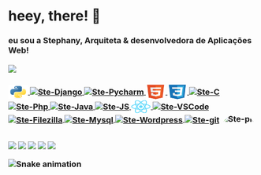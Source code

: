 ### <H1> heey, there! 🧸 

<h3> eu sou a Stephany, Arquiteta & desenvolvedora de Aplicações Web!<br><br>

<div align="left">
  <a href="https://github.com/StephanyKariy">
    
  <img height="155em" src="https://github-readme-stats.vercel.app/api?username=StephanyKariy&show_icons=true&theme=radical&include_all_commits=true&count_private=true">
	 
<!--[![willianrod's wakatime stats](https://github-readme-stats.vercel.app/api/wakatime?username=willianrod)](https://github.com/StephanyKariy/github-readme-stats) most used language API	-->  
	  
<div style="display: inline_block"><br>
  <!-- #0 python-->
    <img align="center" alt="Ste-Python" height="30" width="40" src="https://raw.githubusercontent.com/devicons/devicon/master/icons/python/python-original.svg">
  <!-- #1 django-->
  <img align="center" alt="Ste-Django" height="30" width="40" src="https://icongr.am/devicon/django-plain.svg?size=128&color=ff8ad8">
  <!-- #2 pycharm-->
  <img align="center" alt="Ste-Pycharm" height="30" width="40" src="https://cdn.jsdelivr.net/gh/devicons/devicon/icons/pycharm/pycharm-original.svg">
  <!-- #3 html-->
  <img align="center" alt="Ste-HTML" height="30" width="40" src="https://raw.githubusercontent.com/devicons/devicon/master/icons/html5/html5-original.svg">
  <!-- #4 css-->
  <img align="center" alt="Ste-CSS" height="30" width="40" src="https://raw.githubusercontent.com/devicons/devicon/master/icons/css3/css3-original.svg">
  <!-- #5 C-->
  <img align="center" alt="Ste-C" height="30" width="40" src="https://cdn.jsdelivr.net/gh/devicons/devicon/icons/c/c-original.svg">
  <!-- #11 Php-->
   <img align="center" alt="Ste-Php" height="30" width="40" src="https://icongr.am/devicon/php-plain.svg?size=128&color=ffffff">
  <!-- #6 java-->
  <img align="center" alt="Ste-Java" height="30" width="40" src="https://cdn.jsdelivr.net/gh/devicons/devicon/icons/java/java-original.svg">
  <!-- #7 js-->
  <img align="center" alt="Ste-JS" height="30" width="40" src="https://cdn.jsdelivr.net/gh/devicons/devicon/icons/javascript/javascript-original.svg">  
  <!-- #8 react-->    
  <img align="center" alt="Ste-React" height="30" width="40" src="https://raw.githubusercontent.com/devicons/devicon/master/icons/react/react-original.svg">
   <!-- #9 vscode-->
  <img align="center" alt="Ste-VSCode" height="30" width="40" src="https://cdn.jsdelivr.net/gh/devicons/devicon/icons/vscode/vscode-original.svg">
  <!-- #10 filezila-->
  <img align="center" alt="Ste-Filezilla" height="30" width="40" src="https://cdn.jsdelivr.net/gh/devicons/devicon/icons/filezilla/filezilla-plain.svg">
  <!-- #11 Mysql-->
  <img align="center" alt="Ste-Mysql" height="30" width="40" src="https://cdn.jsdelivr.net/gh/devicons/devicon/icons/mysql/mysql-original-wordmark.svg">
 <!-- #12 Wordpress-->
 <img align="center" alt="Ste-Wordpress" height="30" width="40" src="https://icongr.am/devicon/wordpress-plain.svg?size=128&color=ffffff">       
 <!-- #12 git-->
 <img align="center" alt="Ste-git" height="30" width="40" src="https://icongr.am/devicon/git-plain.svg?size=128&color=ff8ad8">	
 
	
  <img align="right" alt="Ste-pic" height="150" style="border-radius:50px;" src="https://user-images.githubusercontent.com/70411182/181080442-e7c53a7a-618e-415c-b1d9-8e379aa06af9.png">
</div>
  
##	  
	  
<div>
	<a href="https://www.instagram.com/tekariya/" target="_blank"><img src="https://img.shields.io/badge/Instagram-E4405F?style=for-the-badge&logo=instagram&logoColor=white" target="_blank"></a>
	<a href="https://discord.gg/b8QdrKBv" target="_blank"><img src="https://img.shields.io/badge/Discord-7289DA?style=for-the-badge&logo=discord&logoColor=white" target="_blank"></a> 
	<a href="https://www.twitch.tv/skariya__" target="_blank"><img src="https://img.shields.io/badge/Twitch-9146FF?style=for-the-badge&logo=twitch&logoColor=white" target="_blank"></a>
	<a href = "mailto:devsteh@gmail.com"><img src="https://img.shields.io/badge/Gmail-D14836?style=for-the-badge&logo=gmail&logoColor=white"></a>
	<a href="https://www.linkedin.com/in/stephany-kariya" target="_blank"><img src="https://img.shields.io/badge/-LinkedIn-%230077B5?style=for-the-badge&logo=linkedin&logoColor=white" target="_blank"></a>
 
  
![Snake animation](https://github.com/StephanyKariy/StephanyKariy/blob/output/github-contribution-grid-snake.svg)
    </div>
     </div>
  

<!--
**StephanyKariy/StephanyKariy** is a ✨ _special_ ✨ repository because its `README.md` (this file) appears on your GitHub profile.

Here are some ideas to get you started:-->


